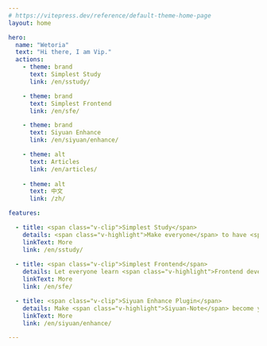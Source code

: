 ```yaml
---
# https://vitepress.dev/reference/default-theme-home-page
layout: home

hero:
  name: "Wetoria"
  text: "Hi there, I am Vip."
  actions:
    - theme: brand
      text: Simplest Study
      link: /en/sstudy/

    - theme: brand
      text: Simplest Frontend
      link: /en/sfe/

    - theme: brand
      text: Siyuan Enhance
      link: /en/siyuan/enhance/

    - theme: alt
      text: Articles
      link: /en/articles/
      
    - theme: alt
      text: 中文
      link: /zh/

features:

  - title: <span class="v-clip">Simplest Study</span>
    details: <span class="v-highlight">Make everyone</span> to have <span class="v-highlight">super learning ability</span> and master learning <span class="v-highlight">easily and simplest</span>.
    linkText: More
    link: /en/sstudy/
    
  - title: <span class="v-clip">Simplest Frontend</span>
    details: Let everyone learn <span class="v-highlight">Frontend development simplest easily</span>.
    linkText: More
    link: /en/sfe/

  - title: <span class="v-clip">Siyuan Enhance Plugin</span>
    details: Make <span class="v-highlight">Siyuan-Note</span> become your <span class="v-highlight">secondary brain</span>, to write your <span class="v-highlight">LifeLog</span>.
    linkText: More
    link: /en/siyuan/enhance/

---
```

